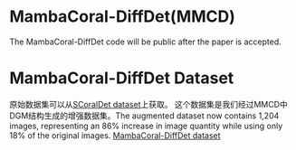# MambaCoral-DiffDet(MMCD)
The MambaCoral-DiffDet code will be public after the paper is accepted.

# MambaCoral-DiffDet Dataset
原始数据集可以从[SCoralDet dataset](https://github.com/RDXiaoLu/SCoralDet-Dataset.git)上获取。
这个数据集是我们经过MMCD中DGM结构生成的增强数据集。The augmented dataset now contains 1,204 images, representing an 86\% increase in image quantity while using only 18\% of the original images.
[MambaCoral-DiffDet dataset](https://drive.google.com/file/d/1XZYcADIhvO0XxR-iltXc7dliJzzwv23Y/view?usp=drive_link)

